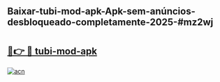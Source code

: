 ## Baixar-tubi-mod-apk-Apk-sem-anúncios-desbloqueado-completamente-2025-#mz2wj

# <h2><a href="https://ainizakaria.my?title=tubi-mod-apk&ref=20M">🔗👉 🔴 tubi-mod-apk</a></h2>

[![acn](https://github.com/user-attachments/assets/0f9c940e-d8b0-45ae-aac7-cd30a18b3e1c)](https://ainizakaria.my?title=tubi-mod-apk&ref=20M)

